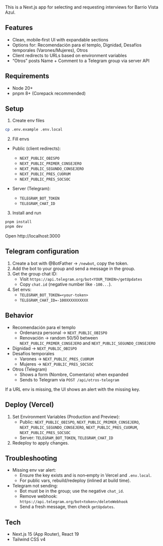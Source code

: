 This is a Next.js app for selecting and requesting interviews for Barrio Vista Azul.

## Features

- Clean, mobile‑first UI with expandable sections
- Options for: Recomendación para el templo, Dignidad, Desafíos temporales (Varones/Mujeres), Otros
- Client redirects to URLs based on environment variables
- “Otros” posts Name + Comment to a Telegram group via server API

## Requirements

- Node 20+
- pnpm 8+ (Corepack recommended)

## Setup

1) Create env files

```bash
cp .env.example .env.local
```

2) Fill envs

- Public (client redirects):
  - `NEXT_PUBLIC_OBISPO`
  - `NEXT_PUBLIC_PRIMER_CONSEJERO`
  - `NEXT_PUBLIC_SEGUNDO_CONSEJERO`
  - `NEXT_PUBLIC_PRES_CUORUM`
  - `NEXT_PUBLIC_PRES_SOCSOC`

- Server (Telegram):
  - `TELEGRAM_BOT_TOKEN`
  - `TELEGRAM_CHAT_ID`

3) Install and run

```bash
pnpm install
pnpm dev
```

Open http://localhost:3000

## Telegram configuration

1) Create a bot with @BotFather → `/newbot`, copy the token.
2) Add the bot to your group and send a message in the group.
3) Get the group chat ID:
   - Visit `https://api.telegram.org/bot<YOUR_TOKEN>/getUpdates`
   - Copy `chat.id` (negative number like `-100...`).
4) Set envs:
   - `TELEGRAM_BOT_TOKEN=<your-token>`
   - `TELEGRAM_CHAT_ID=-100XXXXXXXXXX`

## Behavior

- Recomendación para el templo
  - Ordenanza personal → `NEXT_PUBLIC_OBISPO`
  - Renovación → random 50/50 between `NEXT_PUBLIC_PRIMER_CONSEJERO` and `NEXT_PUBLIC_SEGUNDO_CONSEJERO`
- Dignidad → `NEXT_PUBLIC_OBISPO`
- Desafíos temporales
  - Varones → `NEXT_PUBLIC_PRES_CUORUM`
  - Mujeres → `NEXT_PUBLIC_PRES_SOCSOC`
- Otros (Telegram)
  - Shows a form (Nombre, Comentario) when expanded
  - Sends to Telegram via `POST /api/otros-telegram`

If a URL env is missing, the UI shows an alert with the missing key.

## Deploy (Vercel)

1) Set Environment Variables (Production and Preview):
   - Public: `NEXT_PUBLIC_OBISPO`, `NEXT_PUBLIC_PRIMER_CONSEJERO`, `NEXT_PUBLIC_SEGUNDO_CONSEJERO`, `NEXT_PUBLIC_PRES_CUORUM`, `NEXT_PUBLIC_PRES_SOCSOC`
   - Server: `TELEGRAM_BOT_TOKEN`, `TELEGRAM_CHAT_ID`
2) Redeploy to apply changes.

## Troubleshooting

- Missing env var alert:
  - Ensure the key exists and is non‑empty in Vercel and `.env.local`.
  - For public vars, rebuild/redeploy (inlined at build time).
- Telegram not sending:
  - Bot must be in the group; use the negative `chat_id`.
  - Remove webhook: `https://api.telegram.org/bot<token>/deleteWebhook`
  - Send a fresh message, then check `getUpdates`.

## Tech

- Next.js 15 (App Router), React 19
- Tailwind CSS v4
